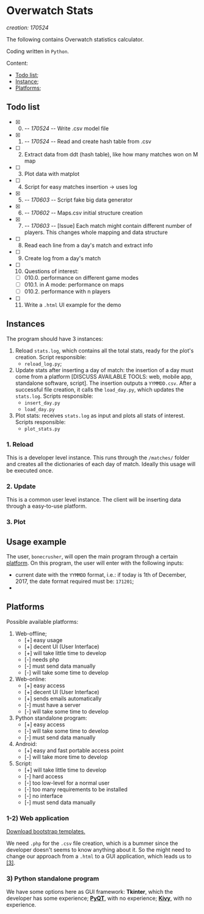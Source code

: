 # Overwatch Stats

*creation: 170524*

The following contains Overwatch statistics calculator.

Coding written in `Python`.

<a name="content"></a>
Content:
* [Todo list](#todo);
* [Instance](#instance);
* [Platforms](#platforms);

<a name="todo"></a>
## Todo list

- [X] 000. *-- 170524 --* Write .csv model file
- [X] 001. *-- 170524 --* Read and create hash table from .csv
- [ ] 002. Extract data from ddt (hash table), like how many matches won on M map
- [ ] 003. Plot data with matplot
- [ ] 004. Script for easy matches insertion -> uses log
- [X] 005. *-- 170603 --* Script fake big data generator
- [X] 006. *-- 170602 --* Maps.csv initial structure creation
- [X] 007. *-- 170603 --* [Issue] Each match might contain different number of players. This changes whole mapping and data structure
- [ ] 008. Read each line from a day's match and extract info
- [ ] 009. Create log from a day's match
- [ ] 010. Questions of interest:
    - [ ] 010.0. performance on different game modes
    - [ ] 010.1. in A mode: performance on maps
    - [ ] 010.2. performance with n players
- [ ] 011. Write a `.html` UI example for the demo

<a name="instance"></a>
## Instances

The program should have 3 instances:

1. Reload `stats.log`, which contains all the total stats, ready for the plot's creation. Script responsible: 
    * `reload_log.py`;
2. Update stats after inserting a day of match: the insertion of a day must come from a platform [DISCUSS AVAILABLE TOOLS: web, mobile app, standalone software, script]. The insertion outputs a `YYMMDD.csv`. After a successful file creation, it calls the `load_day.py`, which updates the `stats.log`. Scripts responsible:
    * `insert_day.py`
    * `load_day.py`
3. Plot stats: receives `stats.log` as input and plots all stats of interest. Scripts responsible:
    * `plot_stats.py`

### 1. Reload

This is a developer level instance. This runs through the `/matches/` folder and creates all the dictionaries of each day of match. Ideally this usage will be executed once.

### 2. Update

This is a common user level instance. The client will be inserting data through a easy-to-use platform. 

### 3. Plot

<a name="usage"></a>
## Usage example

The user, `bonecrusher`, will open the main program through a certain [platform](#platform). On this program, the user will enter with the following inputs:
* current date with the `YYMMDD` format, i.e.: if today is 1th of December, 2017, the date format required must be: `171201`;
* 

<a name="platforms"></a>
## Platforms
Possible available platforms:

1. Web-offline;
    * [+] easy usage
    * [+] decent UI (User Interface)
    * [+] will take little time to develop
    * [-] needs php
    * [-] must send data manually
    * [-] will take some time to develop
2. Web-online:
    * [+] easy access
    * [+] decent UI (User Interface)
    * [+] sends emails automatically
    * [-] must have a server
    * [-] will take some time to develop
3. Python standalone program:
    * [+] easy access
    * [-] will take some time to develop
    * [-] must send data manually
4. Android:
    * [+] easy and fast portable access point
    * [-] will take more time to develop
5. Script:
    * [+] will take little time to develop
    * [-] hard access
    * [-] too low-level for a normal user
    * [-] too many requirements to be installed
    * [-] no interface
    * [-] must send data manually

### 1-2) Web application

[Download bootstrap templates.](https://startbootstrap.com/template-categories/all/)

We need `.php` for the `.csv` file creation, which is a bummer since the developer doesn't seems to know anything about it. So the might need to change our approach from a `.html` to a GUI application, which leads us to [[3]](#gui_python).

<a name="gui_python"></a>
### 3) Python standalone program

We have some options here as GUI framework: **Tkinter**, which the developer has some experience; [**PyQT**](https://wiki.python.org/moin/PyQt/Tutorials), with no experience; [**Kivy**](https://kivy.org/#home), with no experience.
